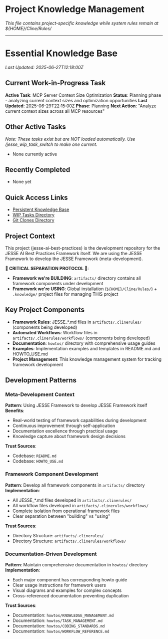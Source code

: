 # Project Knowledge Management
*This file contains project-specific knowledge while system rules remain at ${HOME}/Cline/Rules/*

---

# Essential Knowledge Base
*Last Updated: 2025-06-27T12:18:00Z*

## Current Work-in-Progress Task
**Active Task**: MCP Server Context Size Optimization
**Status**: Planning phase - analyzing current context sizes and optimization opportunities
**Last Updated**: 2025-06-29T22:15:00Z
**Phase**: Planning
**Next Action**: "Analyze current context sizes across all MCP resources"

## Other Active Tasks
*Note: These tasks exist but are NOT loaded automatically. Use /jesse_wip_task_switch to make one current.*
- None currently active

## Recently Completed
- None yet

## Quick Access Links
- [Persistent Knowledge Base](.knowledge/persistent-knowledge/KNOWLEDGE_BASE.md)
- [WIP Tasks Directory](.knowledge/work-in-progress/)
- [Git Clones Directory](.knowledge/git-clones/)

## Project Context
This project (jesse-ai-best-practices) is the development repository for the JESSE AI Best Practices Framework itself. We are using the JESSE Framework to develop the JESSE Framework (meta-development).

**🚨 CRITICAL SEPARATION PROTOCOL 🚨**:
- **Framework we're BUILDING**: `artifacts/` directory contains all framework components under development
- **Framework we're USING**: Global installation (`${HOME}/Cline/Rules/`) + `.knowledge/` project files for managing THIS project

## Key Project Components
- **Framework Rules**: JESSE_*.md files in `artifacts/.clinerules/` (components being developed)
- **Automated Workflows**: Workflow files in `artifacts/.clinerules/workflows/` (components being developed)
- **Documentation**: `howtos/` directory with comprehensive usage guides
- **Examples**: Implementation examples and templates in README.md and HOWTO_USE.md
- **Project Management**: This knowledge management system for tracking framework development

## Development Patterns

### Meta-Development Context
**Pattern**: Using JESSE Framework to develop JESSE Framework itself
**Benefits**: 
- Real-world testing of framework capabilities during development
- Continuous improvement through self-application
- Documentation excellence through practical usage
- Knowledge capture about framework design decisions

**Trust Sources**:
- Codebase: `README.md`
- Codebase: `HOWTO_USE.md`

### Framework Component Development
**Pattern**: Develop all framework components in `artifacts/` directory
**Implementation**:
- All JESSE_*.md files developed in `artifacts/.clinerules/`
- All workflow files developed in `artifacts/.clinerules/workflows/`
- Complete isolation from operational framework files
- Clear separation between "building" vs "using"

**Trust Sources**:
- Directory Structure: `artifacts/.clinerules/`
- Directory Structure: `artifacts/.clinerules/workflows/`

### Documentation-Driven Development
**Pattern**: Maintain comprehensive documentation in `howtos/` directory
**Implementation**:
- Each major component has corresponding howto guide
- Clear usage instructions for framework users
- Visual diagrams and examples for complex concepts
- Cross-referenced documentation preventing duplication

**Trust Sources**:
- Documentation: `howtos/KNOWLEDGE_MANAGEMENT.md`
- Documentation: `howtos/TASK_MANAGEMENT.md`
- Documentation: `howtos/CODING_STANDARDS.md`
- Documentation: `howtos/WORKFLOW_REFERENCE.md`
